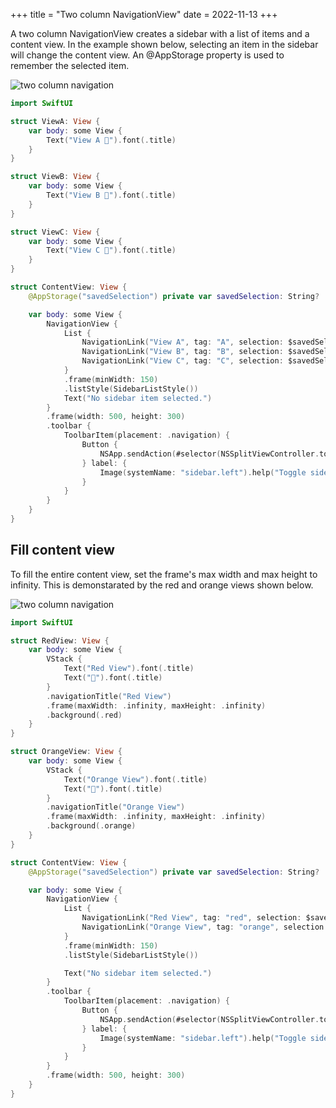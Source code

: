 +++
title = "Two column NavigationView"
date = 2022-11-13
+++

A two column NavigationView creates a sidebar with a list of items and a content view. In the example shown below, selecting an item in the sidebar will change the content view. An @AppStorage property is used to remember the selected item.

<p><img src="/swift-macos/img/two-column-nav1.png" style="max-width:400px;" alt="two column navigation"></p>

```swift
import SwiftUI

struct ViewA: View {
    var body: some View {
        Text("View A 🍎").font(.title)
    }
}

struct ViewB: View {
    var body: some View {
        Text("View B 🥝").font(.title)
    }
}

struct ViewC: View {
    var body: some View {
        Text("View C 🍑").font(.title)
    }
}

struct ContentView: View {
    @AppStorage("savedSelection") private var savedSelection: String?

    var body: some View {
        NavigationView {
            List {
                NavigationLink("View A", tag: "A", selection: $savedSelection, destination: { ViewA() })
                NavigationLink("View B", tag: "B", selection: $savedSelection, destination: { ViewB() })
                NavigationLink("View C", tag: "C", selection: $savedSelection, destination: { ViewC() })
            }
            .frame(minWidth: 150)
            .listStyle(SidebarListStyle())
            Text("No sidebar item selected.")
        }
        .frame(width: 500, height: 300)
        .toolbar {
            ToolbarItem(placement: .navigation) {
                Button {
                    NSApp.sendAction(#selector(NSSplitViewController.toggleSidebar(_:)), to: nil, from: nil)
                } label: {
                    Image(systemName: "sidebar.left").help("Toggle sidebar")
                }
            }
        }
    }
}
```

## Fill content view

To fill the entire content view, set the frame's max width and max height to infinity. This is demonstarated by the red and orange views shown below.

<p><img src="/swift-macos/img/two-column-nav2.png" style="max-width:400px;" alt="two column navigation"></p>

```swift
import SwiftUI

struct RedView: View {
    var body: some View {
        VStack {
            Text("Red View").font(.title)
            Text("🍎").font(.title)
        }
        .navigationTitle("Red View")
        .frame(maxWidth: .infinity, maxHeight: .infinity)
        .background(.red)
    }
}

struct OrangeView: View {
    var body: some View {
        VStack {
            Text("Orange View").font(.title)
            Text("🍊").font(.title)
        }
        .navigationTitle("Orange View")
        .frame(maxWidth: .infinity, maxHeight: .infinity)
        .background(.orange)
    }
}

struct ContentView: View {
    @AppStorage("savedSelection") private var savedSelection: String?

    var body: some View {
        NavigationView {
            List {
                NavigationLink("Red View", tag: "red", selection: $savedSelection, destination: { RedView() })
                NavigationLink("Orange View", tag: "orange", selection: $savedSelection, destination: { OrangeView() })
            }
            .frame(minWidth: 150)
            .listStyle(SidebarListStyle())

            Text("No sidebar item selected.")
        }
        .toolbar {
            ToolbarItem(placement: .navigation) {
                Button {
                    NSApp.sendAction(#selector(NSSplitViewController.toggleSidebar(_:)), to: nil, from: nil)
                } label: {
                    Image(systemName: "sidebar.left").help("Toggle sidebar")
                }
            }
        }
        .frame(width: 500, height: 300)
    }
}
```
